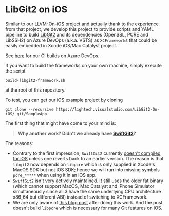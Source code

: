 LibGit2 on iOS
==============

Similar to our [LLVM-On-iOS project](https://github.com/light-tech/LLVM-On-iOS) and actually thank to the experience from that project, we develop this project to provide scripts and YAML pipeline to build [LibGit2](https://github.com/libgit2/libgit2) and its dependencies (OpenSSL, PCRE and LibSSH2) on Azure DevOps (a.k.a. VSTS) as `XCFramework`s that could be easily embedded in Xcode iOS/Mac Catalyst project.

See [here](https://lightech.visualstudio.com/LibGit2-On-iOS/_build?definitionId=85) for our CI builds on Azure DevOps.

If you want to build the frameworks on your own machine, simply execute the script
```shell
build-libgit2-framework.sh
```
at the root of this repository.

To test, you can get our iOS example project by cloning
```shell
git clone --recursive https://lightech.visualstudio.com/LibGit2-On-iOS/_git/SampleApp
```

The first thing that might have come to your mind is:
> **Why another work? Didn't we already have [SwiftGit2](https://github.com/SwiftGit2/SwiftGit2)?**

The reasons:
 * Contrary to the first impression, `SwiftGit2` currently [doesn't compiled for iOS](https://github.com/SwiftGit2/SwiftGit2/issues/190) unless one reverts back to an earlier version. The reason is that `libgit2` now depends on `libpcre` which is only supplied in Xcode's MacOS SDK but not iOS SDK; hence we will run into missing symbols `pcre_*****` when using it in an iOS app.
 * `SwiftGit2` isn't very actively maintained. It still uses the older fat binary (which cannot support MacOS, Mac Catalyst and iPhone Simulator simultaneously since all 3 have the same underlying CPU architecture x86_64 but different ABI) instead of switching to XCFramework.
 * We are only aware of [this blog post](https://www.michaelfcollins3.me/posts/2021/01/build-libgit2-for-ios-and-catalyst/) after doing this work. And the post doesn't build `libpcre` which is necessary for many Git features on iOS.
